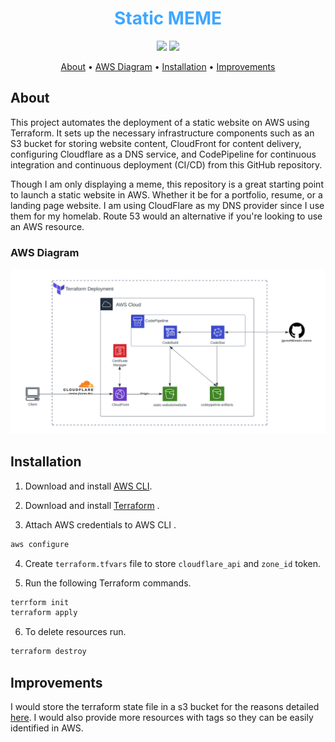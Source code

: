 <h1 align="center" style="color:#40A7FF;font-size:28px"><b>Static MEME</b></h1>

<p align="center">
<img src="https://img.shields.io/github/issues/jgrove90/static-meme">  
<img src="https://img.shields.io/github/languages/code-size/jgrove90/static-meme">

<p align="center">
  <a href="#about">About</a> •
  <a href="#aws_diagram">AWS Diagram</a> •
  <a href="#installation">Installation</a> •
  <a href="#improvements">Improvements</a>
</p>


<h2 id="about">About</h2>
<p>This project automates the deployment of a static website on AWS using Terraform. It sets up the necessary infrastructure components such as an S3 bucket for storing website content, CloudFront for content delivery, configuring Cloudflare as a DNS service, and CodePipeline for continuous integration and continuous deployment (CI/CD) from this GitHub repository.</P>

<p>Though I am only displaying a meme, this repository is a great starting point to launch a static website in AWS. Whether it be for a portfolio, resume, or a landing page website. I am using CloudFlare as my DNS provider since I use them for my homelab. Route 53 would an alternative if you're looking to use an AWS resource. 

<h3 id="aws_diagram">AWS Diagram</h2>
<p align="center">
<img src="./images/aws-static-website-diagram.png"></a>  
</p>

<h2 id="installation">Installation</h2>

1. Download and install [AWS CLI](https://docs.aws.amazon.com/cli/latest/userguide/getting-started-install.html).

2. Download and install [Terraform](https://developer.hashicorp.com/terraform/install) .

3. Attach AWS credentials to AWS CLI .
```bash
aws configure
```
4. Create `terraform.tfvars` file to store `cloudflare_api` and `zone_id` token.

5. Run the following Terraform commands.
```bash
terrform init
terraform apply
```
6. To delete resources run.
```bash
terraform destroy
```
<h2 id="improvements">Improvements</h2>

I would store the terraform state file in a s3 bucket for the reasons detailed [here](https://developer.hashicorp.com/terraform/language/state/remote). I would also provide more resources with tags so they can be easily identified in AWS.